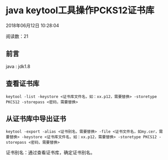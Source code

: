 # java keytool工具操作PCKS12证书库

2018年06月12日 10:28:04

阅读数：21

## 前言

java : jdk1.8

## 查看证书库

```shell
keytool -list -keystore <证书库文件名，如：xx.p12，需要替换> -storetype PKCS12 -storepass <密码，需要替换>
```

## 从证书库中导出证书

```shell
keytool -export -alias <证书别名，需要替换> -file <证书文件名，如my.cer，需要替换> -keystore <证书库文件名，如：xx.p12，需要替换> -storetype PKCS12 -storepass <密码，需要替换>
```

证书别名：通过查看证书库，确定证书别名。